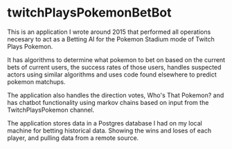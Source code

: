 # twitchPlaysPokemonBetBot

This is an application I wrote around 2015 that performed all operations necesary to act as a Betting AI for the Pokemon Stadium mode of Twitch Plays Pokemon.

It has algorithms to determine what pokemon to bet on based on the current bets of current users, the success rates of those users, handles suspected actors using similar algorithms and uses code found elsewhere to predict pokemon matchups.

The application also handles the direction votes, Who's That Pokemon? and has chatbot functionality using markov chains based on input from the TwitchPlaysPokemon channel.

The application stores data in a Postgres database I had on my local machine for betting historical data.  Showing the wins and loses of each player, and pulling data from a remote source.
